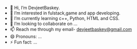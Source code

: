 - 👋 Hi, I’m DevjeetBaskey.
- 👀 I’m interested in fulstack,game and app developing.
- 🌱 I’m currently learning c++, Python, HTML and CSS.
- 💞️ I’m looking to collaborate on ...
- 📫 Reach me through my email- devjeetbaskey@gmail.com 
- 😄 Pronouns: ...
- ⚡ Fun fact: ...

<!---
DevjeetBaskey/DevjeetBaskey is a ✨ special ✨ repository because its `README.md` (this file) appears on your GitHub profile.
You can click the Preview link to take a look at your changes.
--->

